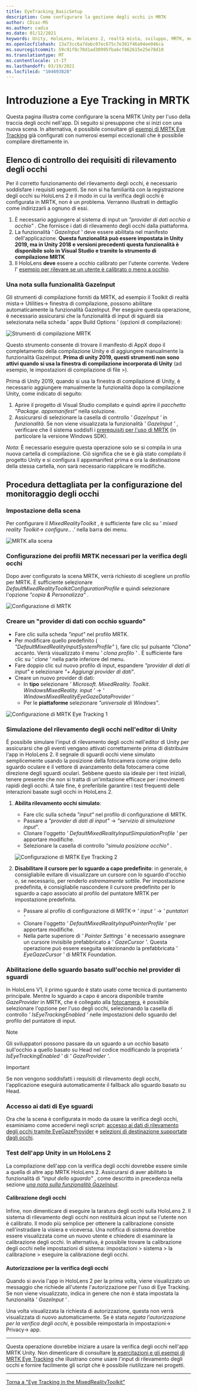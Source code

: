 ```yaml
---
title: EyeTracking_BasicSetup
description: Come configurare la gestione degli occhi in MRTK
author: CDiaz-MS
ms.author: cadia
ms.date: 01/12/2021
keywords: Unity, HoloLens, HoloLens 2, realtà mista, sviluppo, MRTK, monitoraggio degli occhi,
ms.openlocfilehash: 13a73cc6a7dabc07ec675c7e381f46a94ee046ca
ms.sourcegitcommit: 59c91f8c70d1ad30995fba6cf862615e25e78d10
ms.translationtype: MT
ms.contentlocale: it-IT
ms.lasthandoff: 03/19/2021
ms.locfileid: "104693828"
---
```

# <a name="getting-started-with-eye-tracking-in-mrtk"></a>Introduzione a Eye Tracking in MRTK

Questa pagina illustra come configurare la scena MRTK Unity per l'uso della traccia degli occhi nell'app.
Di seguito si presuppone che si inizi con una nuova scena.
In alternativa, è possibile consultare gli [esempi di MRTK Eye Tracking](EyeTracking_ExamplesOverview.md) già configurati con numerosi esempi eccezionali che è possibile compilare direttamente in.

## <a name="eye-tracking-requirements-checklist"></a>Elenco di controllo dei requisiti di rilevamento degli occhi

Per il corretto funzionamento del rilevamento degli occhi, è necessario soddisfare i requisiti seguenti.
Se non si ha familiarità con la registrazione degli occhi su HoloLens 2 e il modo in cui la verifica degli occhi è configurata in MRTK, non è un problema.
Verranno illustrati in dettaglio come indirizzarli a ognuno di essi.

1. È necessario aggiungere al sistema di input un _"provider di dati occhio a occhio"_ . Che fornisce i dati di rilevamento degli occhi dalla piattaforma.
2. La funzionalità _' GazeInput '_ deve essere abilitata nel manifesto dell'applicazione.
   **Questa funzionalità può essere impostata in Unity 2019, ma in Unity 2018 e versioni precedenti questa funzionalità è disponibile solo in Visual Studio e tramite lo strumento di compilazione MRTK**
3. Il HoloLens **deve** essere a occhio calibrato per l'utente corrente. Vedere l' [esempio per rilevare se un utente è calibrato o meno a occhio](EyeTracking_IsUserCalibrated.md).

### <a name="a-note-on-the-gazeinput-capability"></a>Una nota sulla funzionalità GazeInput

Gli strumenti di compilazione forniti da MRTK, ad esempio il Toolkit di realtà mista-> Utilities-> finestra di compilazione, possono abilitare automaticamente la funzionalità GazeInput. Per eseguire questa operazione, è necessario assicurarsi che la funzionalità di input di sguardi sia selezionata nella scheda ' appx Build Options ' (opzioni di compilazione):

![Strumenti di compilazione MRTK](../images/eye-tracking/mrtk_et_buildsetup.png)

Questo strumento consente di trovare il manifesto di AppX dopo il completamento della compilazione Unity e di aggiungere manualmente la funzionalità GazeInput.
**Prima di unity 2019, questi strumenti non sono attivi quando si usa la finestra di compilazione incorporata di Unity** (ad esempio, le impostazioni di compilazione di file >).

Prima di Unity 2019, quando si usa la finestra di compilazione di Unity, è necessario aggiungere manualmente la funzionalità dopo la compilazione Unity, come indicato di seguito:

1. Aprire il progetto di Visual Studio compilato e quindi aprire il _pacchetto "Package. appxmanifest"_ nella soluzione.
2. Assicurarsi di selezionare la casella di controllo _' GazeInput '_ in _funzionalità_. Se non viene visualizzata la funzionalità _' GazeInput '_ , verificare che il sistema soddisfi i [prerequisiti per l'uso di MRTK](../../Installation.md#prerequisites) (in particolare la versione Windows SDK).

_Nota:_ È necessario eseguire questa operazione solo se si compila in una nuova cartella di compilazione.
Ciò significa che se è già stato compilato il progetto Unity e si configura il appxmanifest prima e ora la destinazione della stessa cartella, non sarà necessario riapplicare le modifiche.

## <a name="setting-up-eye-tracking-step-by-step"></a>Procedura dettagliata per la configurazione del monitoraggio degli occhi

### <a name="setting-up-the-scene"></a>Impostazione della scena

Per configurare il _MixedRealityToolkit_ , è sufficiente fare clic su _' mixed reality Toolkit-> configure.. .'_ nella barra dei menu.

![MRTK alla scena](../images/eye-tracking/mrtk_setup_configure.jpg)

### <a name="setting-up-the-mrtk-profiles-required-for-eye-tracking"></a>Configurazione dei profili MRTK necessari per la verifica degli occhi

Dopo aver configurato la scena MRTK, verrà richiesto di scegliere un profilo per MRTK.
È sufficiente selezionare _DefaultMixedRealityToolkitConfigurationProfile_ e quindi selezionare l'opzione _"copia & Personalizza"_ .

![Configurazione di MRTK](../images/eye-tracking/mrtk_setup_configprofile.jpg)

### <a name="create-an-eye-gaze-data-provider"></a>Creare un "provider di dati con occhio sguardo"

- Fare clic sulla scheda _"input"_ nel profilo MRTK.
- Per modificare quello predefinito ( _"DefaultMixedRealityInputSystemProfile"_ ), fare clic sul pulsante _"Clona"_ accanto. Verrà visualizzato il menu _' clona profilo '_ . È sufficiente fare clic su _' clone '_ nella parte inferiore del menu.
- Fare doppio clic sul nuovo profilo di input, espandere _"provider di dati di input"_ e selezionare _"+ Aggiungi provider di dati"_.
- Creare un nuovo provider di dati:
  - In **tipo** selezionare _' Microsoft. MixedReality. Toolkit. WindowsMixedReality. input '_  ->  _' WindowsMixedRealityEyeGazeDataProvider '_
  - Per le **piattaforme** selezionare _"universale di Windows"_.

![Configurazione di MRTK Eye Tracking 1](../images/eye-tracking/mrtk_setup_eyes_dataprovider.jpg)

### <a name="simulating-eye-tracking-in-the-unity-editor"></a>Simulazione del rilevamento degli occhi nell'editor di Unity

È possibile simulare l'input di rilevamento degli occhi nell'editor di Unity per assicurarsi che gli eventi vengano attivati correttamente prima di distribuire l'app in HoloLens 2.
Il segnale di sguardi occhi viene simulato semplicemente usando la posizione della fotocamera come origine dello sguardo oculare e il vettore di avanzamento della fotocamera come direzione degli sguardi oculari.
Sebbene questo sia ideale per i test iniziali, tenere presente che non si tratta di un'imitazione efficace per i movimenti rapidi degli occhi.
A tale fine, è preferibile garantire i test frequenti delle interazioni basate sugli occhi in HoloLens 2.

1. **Abilita rilevamento occhi simulato**:
    - Fare clic sulla scheda _"input"_ nel profilo di configurazione di MRTK.
    - Passare a _"provider di dati di input"_  ->  _"servizio di simulazione input_".
    - Clonare l'oggetto _' DefaultMixedRealityInputSimpulationProfile '_ per apportare modifiche.
    - Selezionare la casella di controllo _"simula posizione occhio"_ .

    ![Configurazione di MRTK Eye Tracking 2](../images/eye-tracking/mrtk_setup_eyes_simulate.jpg)

2. **Disabilitare il cursore per lo sguardo a capo predefinito**: in generale, è consigliabile evitare di visualizzare un cursore con lo sguardo d'occhio o, se necessario, per renderlo _estremamente_ sottile.
Per impostazione predefinita, è consigliabile nascondere il cursore predefinito per lo sguardo a capo associato al profilo del puntatore MRTK per impostazione predefinita.
    - Passare al profilo di configurazione di MRTK-> _' input '_  ->  _' puntatori '_
    - Clonare l'oggetto _' DefaultMixedRealityInputPointerProfile '_ per apportare modifiche.
    - Nella parte superiore di _' Pointer Settings '_ è necessario assegnare un cursore invisibile prefabbricato a _' GazeCursor '_. Questa operazione può essere eseguita selezionando la prefabbricata _' EyeGazeCursor '_ di MRTK Foundation.

### <a name="enabling-eye-based-gaze-in-the-gaze-provider"></a>Abilitazione dello sguardo basato sull'occhio nel provider di sguardi

In HoloLens V1, il primo sguardo è stato usato come tecnica di puntamento principale.
Mentre lo sguardo a capo è ancora disponibile tramite _GazeProvider_ in MRTK, che è collegato alla [fotocamera](https://docs.unity3d.com/ScriptReference/Camera.html), è possibile selezionare l'opzione per l'uso degli occhi, selezionando la casella di controllo _' IsEyeTrackingEnabled '_ nelle impostazioni dello sguardo del profilo del puntatore di input.

>[!NOTE]
>Gli sviluppatori possono passare da un sguardo a un occhio basato sull'occhio a quello basato su Head nel codice modificando la proprietà _' IsEyeTrackingEnabled '_ di _' GazeProvider '_.  

>[!IMPORTANT]
>Se non vengono soddisfatti i requisiti di rilevamento degli occhi, l'applicazione eseguirà automaticamente il fallback allo sguardo basato su Head.

### <a name="accessing-eye-gaze-data"></a>Accesso ai dati di Eye sguardi

Ora che la scena è configurata in modo da usare la verifica degli occhi, esaminiamo come accedervi negli script: [accesso ai dati di rilevamento degli occhi tramite EyeGazeProvider](EyeTracking_EyeGazeProvider.md) e [selezioni di destinazione supportate dagli occhi](EyeTracking_TargetSelection.md).

### <a name="testing-your-unity-app-on-a-hololens-2"></a>Test dell'app Unity in un HoloLens 2

La compilazione dell'app con la verifica degli occhi dovrebbe essere simile a quella di altre app MRTK HoloLens 2. Assicurarsi di aver abilitato la funzionalità di *"input dello sguardo"* , come descritto in precedenza nella sezione [*una nota sulla funzionalità GazeInput*](#a-note-on-the-gazeinput-capability).

#### <a name="eye-calibration"></a>Calibrazione degli occhi

Infine, non dimenticare di eseguire la taratura degli occhi sulla HoloLens 2.
Il sistema di rilevamento degli occhi non restituirà alcun input se l'utente non è calibrato.
Il modo più semplice per ottenere la calibrazione consiste nell'instradare la visiera e viceversa.
Una notifica di sistema dovrebbe essere visualizzata come un nuovo utente e chiedere di esaminare la calibrazione degli occhi.
In alternativa, è possibile trovare la calibrazione degli occhi nelle impostazioni di sistema: impostazioni > sistema > la calibrazione > eseguire la calibrazione degli occhi.

#### <a name="eye-tracking-permission"></a>Autorizzazione per la verifica degli occhi

Quando si avvia l'app in HoloLens 2 per la prima volta, viene visualizzato un messaggio che richiede all'utente l'autorizzazione per l'uso di Eye Tracking.
Se non viene visualizzato, indica in genere che non è stata impostata la funzionalità _' GazeInput '_ .

Una volta visualizzata la richiesta di autorizzazione, questa non verrà visualizzata di nuovo automaticamente.
Se è stata _negata l'autorizzazione per la verifica degli occhi_, è possibile reimpostarla in impostazioni-> Privacy-> app.

---

Questa operazione dovrebbe iniziare a usare la verifica degli occhi nell'app MRTK Unity.
Non dimenticare di consultare [le esercitazioni e gli esempi di MRTK Eye Tracking](EyeTracking_ExamplesOverview.md) che illustrano come usare l'input di rilevamento degli occhi e fornire facilmente gli script che è possibile riutilizzare nei progetti.

---
[Torna a "Eye Tracking in the MixedRealityToolkit"](EyeTracking_Main.md)
